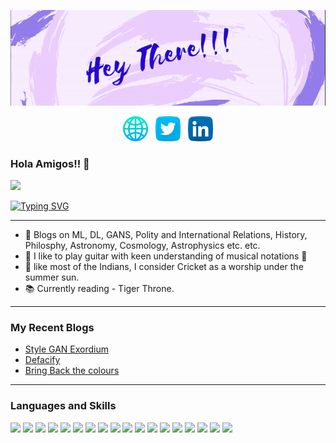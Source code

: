 <p align='center'>
<img src="https://github.com/abhishek-parashar/abhishek-parashar/blob/master/icon/profile.gif?raw=true">
</p>
<p align='center'>
<a href="https://abhishek-parashar.github.io/"><img height="40" src="https://github.com/abhishek-parashar/abhishek-parashar/blob/master/icon/globe.png"></a>&nbsp;&nbsp;
<a href="https://twitter.com/_abhiparashar"><img height="40" src="https://github.com/abhishek-parashar/abhishek-parashar/blob/master/icon/twitter.png"></a>&nbsp;&nbsp;
<a href="https://www.linkedin.com/in/abhishek-parashar-3a9218150/"><img height="40" src="https://github.com/abhishek-parashar/abhishek-parashar/blob/master/icon/linkedin.png"></a>
</p>

### Hola Amigos!! 👋

![](https://komarev.com/ghpvc/?username=abhishek-parashar)


[![Typing SVG](https://readme-typing-svg.herokuapp.com/?lines=Software+Development;Data+Science+Research)](https://git.io/typing-svg)

---
- 💭 Blogs on ML, DL, GANS, Polity and International Relations, History, Philosphy, Astronomy, Cosmology, Astrophysics etc. etc.
- 🎸 I like to play guitar with keen understanding of musical notations 🎼
- 🏏 like most of the Indians, I consider Cricket as a worship under the summer sun.
- 📚 Currently reading - Tiger Throne.
---
### My Recent Blogs 
- [Style GAN Exordium](https://abhishekparashar.me/mkcommon.html)
- [Defacify](https://abhishekparashar.me/age.html)
- [Bring Back the colours](https://abhishekparashar.me/deoldify.html)
---
### Languages and Skills
<p>
<img height="40" src="https://cdn.jsdelivr.net/gh/devicons/devicon/icons/python/python-original.svg" />
<img height="40" src="https://cdn.jsdelivr.net/gh/devicons/devicon/icons/go/go-original.svg" />
<img height="40" src="https://cdn.jsdelivr.net/gh/devicons/devicon/icons/javascript/javascript-original.svg" />
<img height="40" src="https://cdn.jsdelivr.net/gh/devicons/devicon/icons/julia/julia-original.svg" />
<img height="40" src="https://cdn.jsdelivr.net/gh/devicons/devicon/icons/tensorflow/tensorflow-original.svg" />
<img height="40" src="https://cdn.jsdelivr.net/gh/devicons/devicon/icons/pytorch/pytorch-original.svg" />
<img height="40" src="https://cdn.jsdelivr.net/gh/devicons/devicon/icons/django/django-plain.svg" />
<img height="40" src="https://cdn.jsdelivr.net/gh/devicons/devicon/icons/flask/flask-original.svg" />
<!-- <img height="40" src="https://cdn.jsdelivr.net/gh/devicons/devicon/icons/laravel/laravel-plain.svg" /> -->
<img height="40" src="https://cdn.jsdelivr.net/gh/devicons/devicon/icons/html5/html5-original.svg" />
<img height="40" src="https://cdn.jsdelivr.net/gh/devicons/devicon/icons/css3/css3-original.svg" />
<!-- <img height="40" src="https://cdn.jsdelivr.net/gh/devicons/devicon/icons/react/react-original.svg" /> -->
<img height="40" src="https://cdn.jsdelivr.net/gh/devicons/devicon/icons/vuejs/vuejs-original.svg" />
<!-- <img height="40" src="https://cdn.jsdelivr.net/gh/devicons/devicon/icons/php/php-original.svg" /> -->
<img height="40" src="https://cdn.jsdelivr.net/gh/devicons/devicon/icons/mysql/mysql-original.svg" />
<img height="40" src="https://cdn.jsdelivr.net/gh/devicons/devicon/icons/mongodb/mongodb-original.svg" />
<img height="40" src="https://cdn.jsdelivr.net/gh/devicons/devicon/icons/matlab/matlab-original.svg" />
<img height="40" src="https://cdn.jsdelivr.net/gh/devicons/devicon/icons/unity/unity-original.svg" />
<img height="40" src="https://cdn.jsdelivr.net/gh/devicons/devicon/icons/c/c-original.svg" />
<img height="40" src="https://cdn.jsdelivr.net/gh/devicons/devicon/icons/cplusplus/cplusplus-original.svg" />
<img height="40" src="https://cdn.jsdelivr.net/gh/devicons/devicon/icons/arduino/arduino-original.svg" />
</p>


<!-- [![Abhishek's github stats](https://github-readme-stats.vercel.app/api?username=abhishek-parashar&count_private=true&show_icons=true)](https://github.com/abhishek-parashar/github-readme-stats) -->
<!-- [![GitHub Streak](https://github-readme-streak-stats.herokuapp.com/?user=abhishek-parashar)](https://github.com/abhishek-parashar/github-readme-streak-stats) -->
<!-- ![](https://github-profile-trophy.vercel.app/?username=abhishek-parashar) -->
